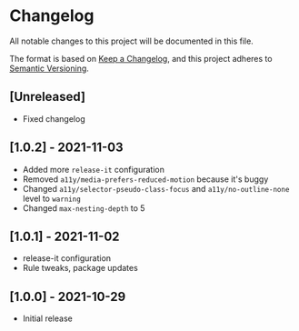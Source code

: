 # Changelog

All notable changes to this project will be documented in this file.

The format is based on [Keep a Changelog](https://keepachangelog.com/en/1.0.0/), and this project adheres
to [Semantic Versioning](https://semver.org/spec/v2.0.0.html).

## [Unreleased]

- Fixed changelog

## [1.0.2] - 2021-11-03

- Added more `release-it` configuration
- Removed `a11y/media-prefers-reduced-motion` because it's buggy
- Changed `a11y/selector-pseudo-class-focus` and `a11y/no-outline-none` level to `warning`
- Changed `max-nesting-depth` to 5

## [1.0.1] - 2021-11-02

- release-it configuration
- Rule tweaks, package updates

## [1.0.0] - 2021-10-29

- Initial release
